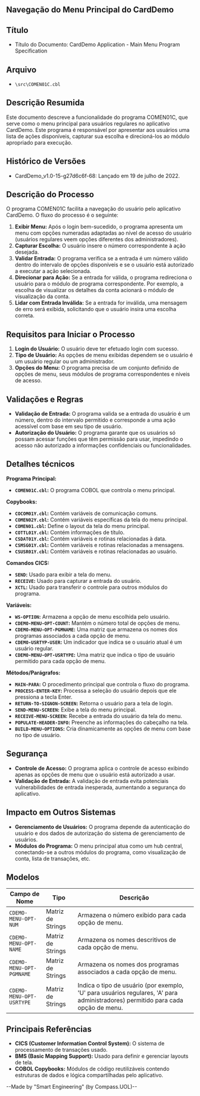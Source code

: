 ## Navegação do Menu Principal do CardDemo

## Título

- Título do Documento: CardDemo Application - Main Menu Program Specification

## Arquivo

- `\src\COMEN01C.cbl`

## Descrição Resumida

Este documento descreve a funcionalidade do programa COMEN01C, que serve como o menu principal para usuários regulares no aplicativo CardDemo. Este programa é responsável por apresentar aos usuários uma lista de ações disponíveis, capturar sua escolha e direcioná-los ao módulo apropriado para execução.

## Histórico de Versões

- CardDemo_v1.0-15-g27d6c6f-68: Lançado em 19 de julho de 2022.

## Descrição do Processo

O programa COMEN01C facilita a navegação do usuário pelo aplicativo CardDemo. O fluxo do processo é o seguinte:

1. **Exibir Menu:** Após o login bem-sucedido, o programa apresenta um menu com opções numeradas adaptadas ao nível de acesso do usuário (usuários regulares veem opções diferentes dos administradores).
2. **Capturar Escolha:** O usuário insere o número correspondente à ação desejada.
3. **Validar Entrada:** O programa verifica se a entrada é um número válido dentro do intervalo de opções disponíveis e se o usuário está autorizado a executar a ação selecionada.
4. **Direcionar para Ação:** Se a entrada for válida, o programa redireciona o usuário para o módulo de programa correspondente. Por exemplo, a escolha de visualizar os detalhes da conta acionará o módulo de visualização da conta.
5. **Lidar com Entrada Inválida:** Se a entrada for inválida, uma mensagem de erro será exibida, solicitando que o usuário insira uma escolha correta.

## Requisitos para Iniciar o Processo

1. **Login do Usuário:** O usuário deve ter efetuado login com sucesso.
2. **Tipo de Usuário:** As opções de menu exibidas dependem se o usuário é um usuário regular ou um administrador.
3. **Opções do Menu:** O programa precisa de um conjunto definido de opções de menu, seus módulos de programa correspondentes e níveis de acesso.

## Validações e Regras

* **Validação de Entrada:** O programa valida se a entrada do usuário é um número, dentro do intervalo permitido e corresponde a uma ação acessível com base em seu tipo de usuário.
* **Autorização do Usuário:** O programa garante que os usuários só possam acessar funções que têm permissão para usar, impedindo o acesso não autorizado a informações confidenciais ou funcionalidades.

## Detalhes técnicos

**Programa Principal:**

* **`COMEN01C.cbl`:** O programa COBOL que controla o menu principal.

**Copybooks:**

* **`COCOM01Y.cbl`:** Contém variáveis de comunicação comuns.
* **`COMEN02Y.cbl`:** Contém variáveis específicas da tela do menu principal.
* **`COMEN01.cbl`:** Define o layout da tela do menu principal.
* **`COTTL01Y.cbl`:** Contém informações de título.
* **`CSDAT01Y.cbl`:** Contém variáveis e rotinas relacionadas à data.
* **`CSMSG01Y.cbl`:** Contém variáveis e rotinas relacionadas a mensagens.
* **`CSUSR01Y.cbl`:** Contém variáveis e rotinas relacionadas ao usuário.

**Comandos CICS:**

* **`SEND`:** Usado para exibir a tela do menu.
* **`RECEIVE`:** Usado para capturar a entrada do usuário.
* **`XCTL`:** Usado para transferir o controle para outros módulos do programa.

**Variáveis:**

* **`WS-OPTION`:** Armazena a opção de menu escolhida pelo usuário.
* **`CDEMO-MENU-OPT-COUNT`:** Mantém o número total de opções de menu.
* **`CDEMO-MENU-OPT-PGMNAME`:** Uma matriz que armazena os nomes dos programas associados a cada opção de menu.
* **`CDEMO-USRTYP-USER`:** Um indicador que indica se o usuário atual é um usuário regular.
* **`CDEMO-MENU-OPT-USRTYPE`:** Uma matriz que indica o tipo de usuário permitido para cada opção de menu.

**Métodos/Parágrafos:**

* **`MAIN-PARA`:** O procedimento principal que controla o fluxo do programa.
* **`PROCESS-ENTER-KEY`:** Processa a seleção do usuário depois que ele pressiona a tecla Enter.
* **`RETURN-TO-SIGNON-SCREEN`:** Retorna o usuário para a tela de login.
* **`SEND-MENU-SCREEN`:** Exibe a tela do menu principal.
* **`RECEIVE-MENU-SCREEN`:** Recebe a entrada do usuário da tela do menu.
* **`POPULATE-HEADER-INFO`:** Preenche as informações do cabeçalho na tela.
* **`BUILD-MENU-OPTIONS`:** Cria dinamicamente as opções de menu com base no tipo de usuário.


## Segurança

* **Controle de Acesso:** O programa aplica o controle de acesso exibindo apenas as opções de menu que o usuário está autorizado a usar.
* **Validação de Entrada:** A validação de entrada evita potenciais vulnerabilidades de entrada inesperada, aumentando a segurança do aplicativo.

## Impacto em Outros Sistemas

* **Gerenciamento de Usuários:** O programa depende da autenticação do usuário e dos dados de autorização do sistema de gerenciamento de usuários.
* **Módulos do Programa:** O menu principal atua como um hub central, conectando-se a outros módulos do programa, como visualização de conta, lista de transações, etc.

## Modelos

| Campo de Nome | Tipo | Descrição |
|---|---|---|
| `CDEMO-MENU-OPT-NUM` | Matriz de Strings | Armazena o número exibido para cada opção de menu. |
| `CDEMO-MENU-OPT-NAME` | Matriz de Strings | Armazena os nomes descritivos de cada opção de menu. |
| `CDEMO-MENU-OPT-PGMNAME` | Matriz de Strings | Armazena os nomes dos programas associados a cada opção de menu. |
| `CDEMO-MENU-OPT-USRTYPE` | Matriz de Strings | Indica o tipo de usuário (por exemplo, 'U' para usuários regulares, 'A' para administradores) permitido para cada opção de menu. |

## Principais Referências

* **CICS (Customer Information Control System):** O sistema de processamento de transações usado.
* **BMS (Basic Mapping Support):** Usado para definir e gerenciar layouts de tela.
* **COBOL Copybooks:** Módulos de código reutilizáveis contendo estruturas de dados e lógica compartilhadas pelo aplicativo.

--Made by "Smart Engineering" (by Compass.UOL)--